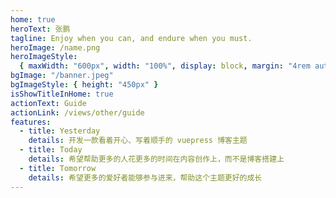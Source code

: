 ```yaml
---
home: true
heroText: 张鹏
tagline: Enjoy when you can, and endure when you must.
heroImage: /name.png
heroImageStyle:
  { maxWidth: "600px", width: "100%", display: block, margin: "4rem auto 0" }
bgImage: "/banner.jpeg"
bgImageStyle: { height: "450px" }
isShowTitleInHome: true
actionText: Guide
actionLink: /views/other/guide
features:
  - title: Yesterday
    details: 开发一款看着开心、写着顺手的 vuepress 博客主题
  - title: Today
    details: 希望帮助更多的人花更多的时间在内容创作上，而不是博客搭建上
  - title: Tomorrow
    details: 希望更多的爱好者能够参与进来，帮助这个主题更好的成长
---
```

